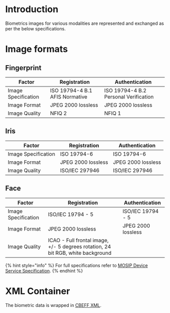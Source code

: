 # Introduction

Biometrics images for various modalities are represented and exchanged as per the below specifications.

# Image formats
## Fingerprint 
Factor | Registration | Authentication
-------|--------------|---------------- 
Image Specification	| ISO 19794-4 B.1 AFIS Normative | ISO 19794-4 B.2 Personal Verification
Image Format | JPEG 2000 lossless | JPEG 2000 lossless
Image Quality |	NFIQ 2 | NFIQ 1

## Iris
Factor | Registration | Authentication
-------|--------------|---------------- 
Image Specification | ISO 19794-6 | ISO 19794-6
Image Format | JPEG 2000 lossless | JPEG 2000 lossless
Image Quality | ISO/IEC 29794­6 | ISO/IEC 29794­6

## Face 
Factor | Registration | Authentication
-------|--------------|---------------- 
Image Specification | ISO/IEC 19794 - 5 | ISO/IEC 19794 - 5
Image Format | JPEG 2000 lossless | JPEG 2000 lossless
Image Quality | ICAO - Full frontal image, +/- 5 degrees rotation, 24 bit RGB, white background

{% hint style="info" %}
For full specifications refer to [MOSIP Device Service Specification](MOSIP-Device-Service-Specification.md).
{% endhint %}

# XML Container

The biometric data is wrapped in [CBEFF XML](CBEFF-XML.md).
